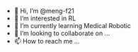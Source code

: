- 👋 Hi, I’m @meng-f21
- 👀 I’m interested in RL
- 🌱 I’m currently learning Medical Robotic
- 💞️ I’m looking to collaborate on ...
- 📫 How to reach me ...

<!---
meng-f21/meng-f21 is a ✨ special ✨ repository because its `README.md` (this file) appears on your GitHub profile.
You can click the Preview link to take a look at your changes.
--->
